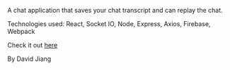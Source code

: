 A chat application that saves your chat transcript and can replay the chat.

Technologies used: React, Socket IO, Node, Express, Axios, Firebase, Webpack

Check it out [here](https://floating-basin-79702.herokuapp.com/)

By David Jiang